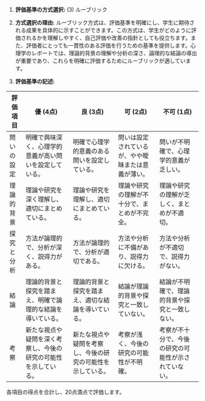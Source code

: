 1. **評価基準の方式選択:** (3) ルーブリック

2. **方式選択の理由:** ルーブリック方式は、評価基準を明確にし、学生に期待される成果を具体的に示すことができます。この方式は、学生がどのように評価されるかを理解しやすく、自己評価や改善の指針としても役立ちます。また、評価者にとっても一貫性のある評価を行うための基準を提供します。心理学のレポートでは、理論的背景の理解や分析の深さ、論理的な結論の導出が重要であり、これらを明確に評価するためにルーブリックが適しています。

3. **評価基準の記述:**

| 評価項目       | 優 (4点)                                      | 良 (3点)                                      | 可 (2点)                                      | 不可 (1点)                                      |
|----------------|-----------------------------------------------|-----------------------------------------------|-----------------------------------------------|------------------------------------------------|
| 問いの設定     | 明確で興味深く、心理学的意義が高い問いを設定している。 | 明確で心理学的意義のある問いを設定している。   | 問いは設定されているが、やや曖昧または意義が薄い。 | 問いが不明確で、心理学的意義が乏しい。         |
| 理論的背景     | 理論や研究を深く理解し、適切にまとめている。 | 理論や研究を理解し、適切にまとめている。     | 理論や研究の理解が不十分で、まとめが不完全。 | 理論や研究の理解が乏しく、まとめが不適切。   |
| 探究と分析     | 方法が論理的で、分析が深く、説得力がある。   | 方法が論理的で、分析が適切である。           | 方法や分析に不備があり、説得力に欠ける。     | 方法や分析が不適切で、説得力がない。         |
| 結論           | 理論的背景と探究を踏まえ、明確で論理的な結論を導いている。 | 理論的背景と探究を踏まえ、適切な結論を導いている。 | 結論が理論的背景や探究と一致していない。     | 結論が不明確で、理論的背景や探究と一致しない。 |
| 考察           | 新たな視点や疑問を深く考察し、今後の研究の可能性を示している。 | 新たな視点や疑問を考察し、今後の研究の可能性を示している。 | 考察が浅く、今後の研究の可能性が不明確。   | 考察が不十分で、今後の研究の可能性が示されていない。 |

各項目の得点を合計し、20点満点で評価します。